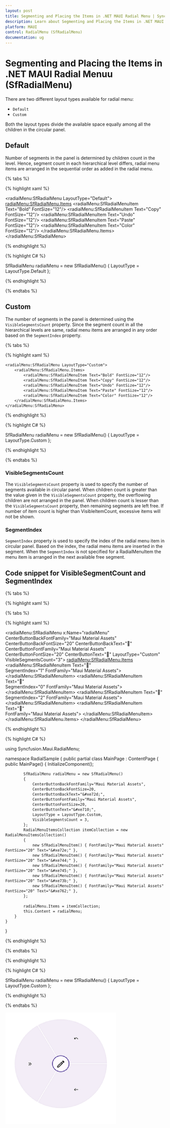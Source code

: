 ```yaml
---
layout: post
title: Segmenting and Placing the Items in .NET MAUI Radial Menu | Syncfusion
description: Learn about Segmenting and Placing the Items in .NET MAUI Radio Menu control, its elements and more.
platform: MAUI
control: RadialMenu (SfRadialMenu)
documentation: ug
---
```


# Segmenting and Placing the Items in .NET MAUI Radial Menuu (SfRadialMenu)

There are two different layout types available for radial menu:

*  `Default`
*  `Custom`

Both the layout types divide the available space equally among all the children in the circular panel.

## Default

Number of segments in the panel is determined by children count in the level. Hence, segment count in each hierarchical level differs, radial menu items are arranged in the sequential order as added in the radial menu.

{% tabs %}

{% highlight xaml %}

 <radialMenu:SfRadialMenu LayoutType="Default">
        <radialMenu:SfRadialMenu.Items>
            <radialMenu:SfRadialMenuItem Text="Bold" FontSize="12"/>
            <radialMenu:SfRadialMenuItem Text="Copy" FontSize="12"/>
            <radialMenu:SfRadialMenuItem Text="Undo" FontSize="12"/>
            <radialMenu:SfRadialMenuItem Text="Paste" FontSize="12"/>
            <radialMenu:SfRadialMenuItem Text="Color" FontSize="12"/>
        </radialMenu:SfRadialMenu.Items>
</radialMenu:SfRadialMenu>

{% endhighlight %}

{% highlight C# %}

 SfRadialMenu radialMenu = new SfRadialMenu() 
 {
     LayoutType = LayoutType.Default
 };

{% endhighlight %}

{% endtabs %}

## Custom

The number of segments in the panel is determined using the `VisibleSegmentsCount` property. Since the segment count in all the hierarchical levels are same, radial menu items are arranged in any order based on the `SegmentIndex` property.

{% tabs %}

{% highlight xaml %}

    <radialMenu:SfRadialMenu LayoutType="Custom">
        <radialMenu:SfRadialMenu.Items>
            <radialMenu:SfRadialMenuItem Text="Bold" FontSize="12"/>
            <radialMenu:SfRadialMenuItem Text="Copy" FontSize="12"/>
            <radialMenu:SfRadialMenuItem Text="Undo" FontSize="12"/>
            <radialMenu:SfRadialMenuItem Text="Paste" FontSize="12"/>
            <radialMenu:SfRadialMenuItem Text="Color" FontSize="12"/>
        </radialMenu:SfRadialMenu.Items>
    </radialMenu:SfRadialMenu>

{% endhighlight %}

{% highlight C# %}

 SfRadialMenu radialMenu = new SfRadialMenu() 
 {
     LayoutType = LayoutType.Custom
 };

{% endhighlight %}

{% endtabs %}

### VisibleSegmentsCount

The `VisibleSegmentsCount` property is used to specify the number of segments available in circular panel. When children count is greater than the value given in the `VisibleSegmentsCount` property, the overflowing children are not arranged in the panel. When children count is lesser than the `VisibleSegmentsCount` property, then remaining segments are left free. If number of item count is higher than VisibleItemCount, excessive items will not be shown.

### SegmentIndex
`SegmentIndex` property is used to specify the index of the radial menu item in circular panel. Based on the index, the radial menu items are inserted in the segment. When the `SegmentIndex` is not specified for a RadialMenuItem the menu item is arranged in the next available free segment.

## Code snippet for VisibleSegmentCount and SegmentIndex

{% tabs %}

{% highlight xaml %}

   {% tabs %}

{% highlight xaml %}

   <radialMenu:SfRadialMenu x:Name="radialMenu"
                         CenterButtonBackFontFamily="Maui Material Assets"
                         CenterButtonBackFontSize="20"
                         CenterButtonBackText="&#xe72d;"
                         CenterButtonFontFamily="Maui Material Assets"
                         CenterButtonFontSize="20"
                         CenterButtonText="&#xe710;" 
                         LayoutType="Custom" 
                         VisibleSegmentsCount="3">
    <radialMenu:SfRadialMenu.Items>
        <radialMenu:SfRadialMenuItem 
            Text="&#xe744;"                    
            SegmentIndex="1"
            FontFamily="Maui Material Assets">
        </radialMenu:SfRadialMenuItem>
        <radialMenu:SfRadialMenuItem  
            Text="&#xe700;"                     
            SegmentIndex="0"
            FontFamily="Maui Material Assets">
        </radialMenu:SfRadialMenuItem>
        <radialMenu:SfRadialMenuItem 
                Text="&#xe72d;"                        
                SegmentIndex="2"
                FontFamily="Maui Material Assets">
        </radialMenu:SfRadialMenuItem>
        <radialMenu:SfRadialMenuItem  
            Text="&#xe735;"                    
            FontFamily="Maui Material Assets">
        </radialMenu:SfRadialMenuItem>
    </radialMenu:SfRadialMenu.Items>
</radialMenu:SfRadialMenu>

{% endhighlight %}

{% highlight C# %}

 using Syncfusion.Maui.RadialMenu;

namespace RadialSample
{
    public partial class MainPage : ContentPage
    {
        public MainPage()
        {
            InitializeComponent();

            SfRadialMenu radialMenu = new SfRadialMenu()
            {
                CenterButtonBackFontFamily="Maui Material Assets",
                CenterButtonBackFontSize=20,
                CenterButtonBackText="&#xe72d;",
                CenterButtonFontFamily="Maui Material Assets",
                CenterButtonFontSize=20,
                CenterButtonText="&#xe710;",
                LayoutType = LayoutType.Custom,
                VisibleSegmentsCount = 3,
            };
            RadialMenuItemsCollection itemCollection = new RadialMenuItemsCollection()
            {
                new SfRadialMenuItem() { FontFamily="Maui Material Assets" FontSize="20" Text="&#xe72e;" },
                new SfRadialMenuItem() { FontFamily="Maui Material Assets" FontSize="20" Text="&#xe744;" },
                new SfRadialMenuItem() { FontFamily="Maui Material Assets" FontSize="20" Text="&#xe745;" },
                new SfRadialMenuItem() { FontFamily="Maui Material Assets" FontSize="20" Text="&#xe73b;" },
                new SfRadialMenuItem() { FontFamily="Maui Material Assets" FontSize="20" Text="&#xe762;" },
            };
            
            radialMenu.Items = itemCollection;
            this.Content = radialMenu;
        }
    }
}

{% endhighlight %}

{% endtabs %}

{% endhighlight %}

{% highlight C# %}

 SfRadialMenu radialMenu = new SfRadialMenu() 
 {
     LayoutType = LayoutType.Custom
 };

{% endhighlight %}

{% endtabs %}

![VisibleSegment.](images/radialmenuitem-customization/VisibleSegment.png)